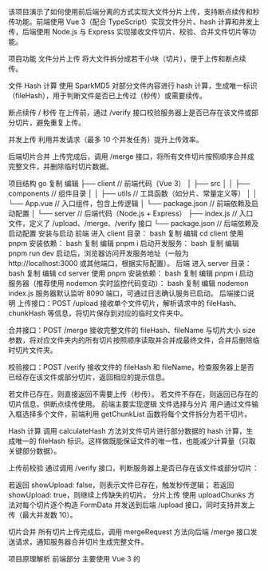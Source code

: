该项目演示了如何使用前后端分离的方式实现大文件分片上传，支持断点续传和秒传功能。前端使用 Vue 3（配合 TypeScript）实现文件分片、hash 计算和并发上传，后端使用 Node.js 与 Express 实现接收文件切片、校验、合并文件切片等功能。

项目功能
文件分片上传
将大文件拆分成若干小块（切片），便于上传和断点续传。

文件 Hash 计算
使用 SparkMD5 对部分文件内容进行 hash 计算，生成唯一标识（fileHash），用于判断文件是否已上传过（秒传）或需要续传。

断点续传 / 秒传
在上传前，通过 /verify 接口校验服务器上是否已存在该文件或部分切片，避免重复上传。

并发上传
利用并发请求（最多 10 个并发任务）提升上传效率。

后端切片合并
上传完成后，调用 /merge 接口，将所有文件切片按照顺序合并成完整文件，并删除临时切片数据。

项目结构
go
复制
编辑
├── client                 // 前端代码（Vue 3）
│   ├── src
│   │   ├── components    // 组件目录
│   │   ├── utils         // 工具函数（如分片、常量定义等）
│   │   └── App.vue       // 入口组件，包含上传逻辑
│   └── package.json      // 前端依赖及启动配置
│
└── server                 // 后端代码（Node.js + Express）
    ├── index.js         // 入口文件，定义了 /upload、/merge、/verify 接口
    └── package.json     // 后端依赖及启动配置
安装与启动
前端
进入 client 目录：
bash
复制
编辑
cd client
使用 pnpm 安装依赖：
bash
复制
编辑
pnpm i
启动开发服务：
bash
复制
编辑
pnpm run dev
启动后，浏览器访问开发服务地址（一般为 http://localhost:3000 或其他端口，根据实际配置）。
后端
进入 server 目录：
bash
复制
编辑
cd server
使用 pnpm 安装依赖：
bash
复制
编辑
pnpm i
启动服务器（推荐使用 nodemon 实时监控代码变动）：
bash
复制
编辑
nodemon index.js
服务器默认监听 8090 端口，可通过日志确认服务已启动。
后端接口说明
上传接口：POST /upload
接收单个文件切片，解析请求中的 fileHash、chunkHash 等信息，将切片保存到对应的临时文件夹中。

合并接口：POST /merge
接收完整文件的 fileHash、fileName 与切片大小 size 参数，将对应文件夹内的所有切片按照顺序读取并合并成最终文件，合并后删除临时切片文件夹。

校验接口：POST /verify
接收文件的 fileHash 和 fileName，检查服务器上是否已经存在该文件或部分切片，返回相应的提示信息。

若文件已存在，则直接返回不需要上传（秒传）。
若文件不存在，则返回已存在的切片信息，供断点续传使用。
前端主要实现逻辑
文件选择与分片
用户通过文件输入框选择多个文件，前端利用 getChunkList 函数将每个文件拆分为若干切片。

Hash 计算
调用 calculateHash 方法对文件切片进行部分数据的 hash 计算，生成唯一的 fileHash 标识。这样做既能保证文件的唯一性，也能减少计算量（只取关键部分数据）。

上传前校验
通过调用 /verify 接口，判断服务器上是否已存在该文件或部分切片：

若返回 showUpload: false，则表示文件已存在，触发秒传逻辑；
若返回 showUpload: true，则继续上传缺失的切片。
分片上传
使用 uploadChunks 方法对每个切片逐个构造 FormData 并发送到后端 /upload 接口，同时支持并发上传（最大并发数 10）。

切片合并
所有切片上传完成后，调用 mergeRequest 方法向后端 /merge 接口发送请求，通知服务器合并切片生成完整文件。

项目原理解析
前端部分
主要使用 Vue 3 的 <script setup lang="ts"> 语法编写。通过 SparkMD5 库计算文件 hash，从而实现文件去重与秒传。分片上传逻辑中，通过维护请求池控制并发数，并利用 Promise.all 与 Promise.race 实现任务调度。

后端部分
使用 Express 框架搭建简单服务器，通过 multiparty 解析 multipart/form-data 请求，将上传的切片文件存储到以 fileHash 命名的文件夹内。合并时根据切片名称中包含的序号进行排序，保证切片顺序正确。合并完成后清理临时文件，保证服务器存储空间的有效利用。

注意事项
断点续传
在上传之前的 /verify 请求中，后端会返回已上传的切片列表。实际开发中可根据返回结果只上传缺失的切片，进一步优化上传体验。



性能优化
文件切片大小（通过 CHUNK_SIZE 定义）以及并发请求数可以根据实际场景进行调整，以达到更好的上传效率和服务器负载均衡。

